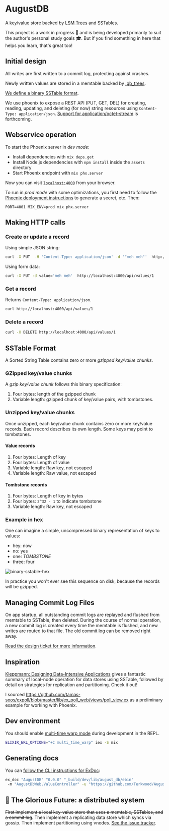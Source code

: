 # AugustDB

A key/value store backed by [LSM Trees](http://www.benstopford.com/2015/02/14/log-structured-merge-trees/) and SSTables.

This project is a work in progress 🚧 and is being developed primarily to suit the author's personal study goals 🎓. But if you find something in here that helps you learn, that's great too!

## Initial design

All writes are first written to a commit log, protecting against crashes.

Newly written values are stored in a memtable backed by [:gb_trees](https://erlang.org/doc/man/gb_trees.html).

[We define a binary SSTable format](#sstable-format).

We use phoenix to expose a REST API (PUT, GET, DEL) for creating, reading, updating, and deleting (for now) string resources using `Content-Type: application/json`. [Support for application/octet-stream](https://github.com/Terkwood/AugustDB/issues/24) is forthcoming.

## Webservice operation

To start the Phoenix server in _dev mode_:

- Install dependencies with `mix deps.get`
- Install Node.js dependencies with `npm install` inside the `assets` directory
- Start Phoenix endpoint with `mix phx.server`

Now you can visit [`localhost:4000`](http://localhost:4000) from your browser.

To run in _prod mode_ with some optimizations, you first need to follow the [Phoenix deployment instructions](https://hexdocs.pm/phoenix/deployment.html) to generate a secret, etc.  Then:

`PORT=4001 MIX_ENV=prod mix phx.server`

## Making HTTP calls

### Create or update a record

Using simple JSON string:

```sh
curl -X PUT  -H 'Content-Type: application/json' -d '"meh meh"'  http://localhost:4000/api/values/1
```

Using form data:

```sh
curl -X PUT -d value='meh meh'  http://localhost:4000/api/values/1
```


### Get a record

Returns `Content-Type: application/json`.

```sh
curl http://localhost:4000/api/values/1
```

### Delete a record

```sh
curl -X DELETE http://localhost:4000/api/values/1
```

## SSTable Format

A Sorted String Table contains zero or more _gzipped key/value chunks_.

### GZipped key/value chunks

A _gzip key/value chunk_ follows this binary specification:

1. Four bytes: length of the gzipped chunk
2. Variable length: gzipped chunk of key/value pairs, with tombstones.

### Unzipped key/value chunks

Once unzipped, each key/value chunk contains zero or more key/value records.
Each record describes its own length. Some keys may point to
tombstones.

#### Value records

1. Four bytes: Length of key
2. Four bytes: Length of value
3. Variable length: Raw key, not escaped
4. Variable length: Raw value, not escaped

#### Tombstone records

1. Four bytes: Length of key in bytes
2. Four bytes: `2^32 - 1` to indicate tombstone
3. Variable length: Raw key, not escaped

### Example in hex

One can imagine a simple, uncompressed binary representation of keys to values:

- hey: now
- no: yes
- one: _TOMBSTONE_
- three: four

![binary-sstable-hex](https://user-images.githubusercontent.com/38859656/128165328-736694c2-4342-4a66-b0bb-5e27525902db.png)

In practice you won't ever see this sequence on disk, because the records
will be gzipped.

## Managing Commit Log Files

On app startup, all outstanding commit logs are replayed and flushed from memtable to SSTable, then deleted. During the course of normal operation, a new commit log is created every time the memtable is flushed, and new writes are routed to that file. The old commit log can be removed right away.

[Read the design ticket for more information](https://github.com/Terkwood/AugustDB/issues/107).

## Inspiration

[Kleppmann: Designing Data-Intensive Applications](https://dataintensive.net/) gives a fantastic summary of local-node operation for data stores using SSTable, followed by detail on strategies for replication and partitioning. Check it out!

I sourced https://github.com/tamas-soos/expoll/blob/master/lib/ex_poll_web/views/poll_view.ex as a preliminary example for working with Phoenix.

## Dev environment

You should enable [multi-time warp mode](https://erlang.org/doc/apps/erts/time_correction.html#Multi_Time_Warp_Mode) during development in the REPL.

```sh
ELIXIR_ERL_OPTIONS="+C multi_time_warp" iex -S mix
```

## Generating docs

You can [follow the CLI instructions for ExDoc](https://github.com/elixir-lang/ex_doc#using-exdoc-via-command-line):

```sh
ex_doc "AugustDB" "0.0.0" "_build/dev/lib/august_db/ebin"
 -m "AugustDbWeb.ValueController" -u "https://github.com/Terkwood/AugustDB"
```

## 🔮 The Glorious Future: a distributed system

~~First implement a local key-value store that uses a memtable, SSTables, and a commit log~~. Then implement a replicating data store which syncs via gossip. Then implement partitioning using vnodes. [See the issue tracker](https://github.com/Terkwood/AugustDB/issues/15).
